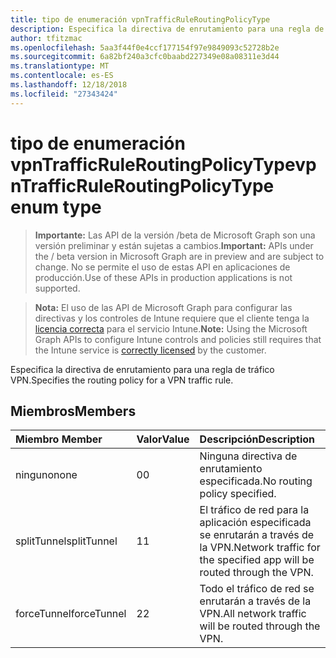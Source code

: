 ```yaml
---
title: tipo de enumeración vpnTrafficRuleRoutingPolicyType
description: Especifica la directiva de enrutamiento para una regla de tráfico VPN.
author: tfitzmac
ms.openlocfilehash: 5aa3f44f0e4ccf177154f97e9849093c52728b2e
ms.sourcegitcommit: 6a82bf240a3cfc0baabd227349e08a08311e3d44
ms.translationtype: MT
ms.contentlocale: es-ES
ms.lasthandoff: 12/18/2018
ms.locfileid: "27343424"
---
```

# <a name="vpntrafficruleroutingpolicytype-enum-type"></a><span data-ttu-id="12b09-103">tipo de enumeración vpnTrafficRuleRoutingPolicyType</span><span class="sxs-lookup"><span data-stu-id="12b09-103">vpnTrafficRuleRoutingPolicyType enum type</span></span>

> <span data-ttu-id="12b09-104">**Importante:** Las API de la versión /beta de Microsoft Graph son una versión preliminar y están sujetas a cambios.</span><span class="sxs-lookup"><span data-stu-id="12b09-104">**Important:** APIs under the / beta version in Microsoft Graph are in preview and are subject to change.</span></span> <span data-ttu-id="12b09-105">No se permite el uso de estas API en aplicaciones de producción.</span><span class="sxs-lookup"><span data-stu-id="12b09-105">Use of these APIs in production applications is not supported.</span></span>

> <span data-ttu-id="12b09-106">**Nota:** El uso de las API de Microsoft Graph para configurar las directivas y los controles de Intune requiere que el cliente tenga la [licencia correcta](https://go.microsoft.com/fwlink/?linkid=839381) para el servicio Intune.</span><span class="sxs-lookup"><span data-stu-id="12b09-106">**Note:** Using the Microsoft Graph APIs to configure Intune controls and policies still requires that the Intune service is [correctly licensed](https://go.microsoft.com/fwlink/?linkid=839381) by the customer.</span></span>

<span data-ttu-id="12b09-107">Especifica la directiva de enrutamiento para una regla de tráfico VPN.</span><span class="sxs-lookup"><span data-stu-id="12b09-107">Specifies the routing policy for a VPN traffic rule.</span></span>
## <a name="members"></a><span data-ttu-id="12b09-108">Miembros</span><span class="sxs-lookup"><span data-stu-id="12b09-108">Members</span></span>
|<span data-ttu-id="12b09-109">Miembro	</span><span class="sxs-lookup"><span data-stu-id="12b09-109">Member</span></span>|<span data-ttu-id="12b09-110">Valor</span><span class="sxs-lookup"><span data-stu-id="12b09-110">Value</span></span>|<span data-ttu-id="12b09-111">Descripción</span><span class="sxs-lookup"><span data-stu-id="12b09-111">Description</span></span>|
|:---|:---|:---|
|<span data-ttu-id="12b09-112">ninguno</span><span class="sxs-lookup"><span data-stu-id="12b09-112">none</span></span>|<span data-ttu-id="12b09-113">0</span><span class="sxs-lookup"><span data-stu-id="12b09-113">0</span></span>|<span data-ttu-id="12b09-114">Ninguna directiva de enrutamiento especificada.</span><span class="sxs-lookup"><span data-stu-id="12b09-114">No routing policy specified.</span></span>|
|<span data-ttu-id="12b09-115">splitTunnel</span><span class="sxs-lookup"><span data-stu-id="12b09-115">splitTunnel</span></span>|<span data-ttu-id="12b09-116">1</span><span class="sxs-lookup"><span data-stu-id="12b09-116">1</span></span>|<span data-ttu-id="12b09-117">El tráfico de red para la aplicación especificada se enrutarán a través de la VPN.</span><span class="sxs-lookup"><span data-stu-id="12b09-117">Network traffic for the specified app will be routed through the VPN.</span></span>|
|<span data-ttu-id="12b09-118">forceTunnel</span><span class="sxs-lookup"><span data-stu-id="12b09-118">forceTunnel</span></span>|<span data-ttu-id="12b09-119">2</span><span class="sxs-lookup"><span data-stu-id="12b09-119">2</span></span>|<span data-ttu-id="12b09-120">Todo el tráfico de red se enrutarán a través de la VPN.</span><span class="sxs-lookup"><span data-stu-id="12b09-120">All network traffic will be routed through the VPN.</span></span>|





